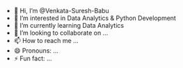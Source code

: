 - 👋 Hi, I’m @Venkata-Suresh-Babu
- 👀 I’m interested in Data Analytics & Python Development
- 🌱 I’m currently learning Data Analytics
- 💞️ I’m looking to collaborate on ...
- 📫 How to reach me ...
- 😄 Pronouns: ...
- ⚡ Fun fact: ...

<!---
Venkata-Suresh-Babu/Venkata-Suresh-Babu is a ✨ special ✨ repository because its `README.md` (this file) appears on your GitHub profile.
You can click the Preview link to take a look at your changes.
--->
